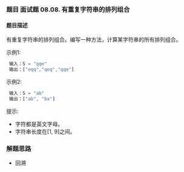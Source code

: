 ### 题目 面试题 08.08. 有重复字符串的排列组合
#### 题目描述
有重复字符串的排列组合。编写一种方法，计算某字符串的所有排列组合。

示例1:

```js
 输入：S = "qqe"
 输出：["eqq","qeq","qqe"]
```
示例2:
```js
 输入：S = "ab"
 输出：["ab", "ba"]
```
提示:

- 字符都是英文字母。
- 字符串长度在[1, 9]之间。

### 解题思路
- 回溯